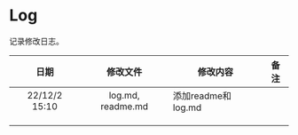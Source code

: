 # Log 

记录修改日志。



|     日期      |     修改文件      | 修改内容           | 备注 |
| :-----------: | :---------------: | ------------------ | ---- |
| 22/12/2 15:10 | log.md, readme.md | 添加readme和log.md |      |
|               |                   |                    |      |
|               |                   |                    |      |
|               |                   |                    |      |




